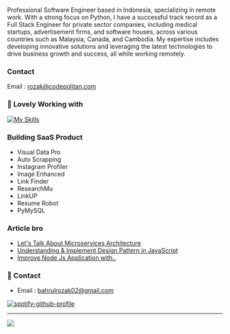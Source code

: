 <p> Professional Software Engineer based in Indonesia, specializing in remote work. With a strong focus on Python, I have a successful track record as a Full Stack Engineer for private sector companies, including medical startups, advertisement firms, and software houses, across various countries such as Malaysia, Canada, and Cambodia. My expertise includes developing innovative solutions and leveraging the latest technologies to drive business growth and success, all while working remotely.
</p>

### Contact
Email : rozak@codepolitan.com

### 🚀 Lovely Working with
[![My Skills](https://skillicons.dev/icons?i=html,css&theme=dark)](https://skillicons.dev)

### Building SaaS Product
- Visual Data Pro
- Auto Scrapping
- Instagram Profiler
- Image Enhanced
- Link Finder
- ResearchMu
- LinkUP
- Resume Robot
- PyMySQL


### Article bro
- [Let's Talk About Microservices Architecture](https://medium.com/@bahrulrozak/lets-talk-about-microservices-architecture-f38eee796001)
- [Understanding & Implement Design Pattern in JavaScript](https://medium.com/@bahrulrozak/understanding-and-implementing-design-patterns-in-javascript-16551e3ae2aa)
- [Improve Node Js Application with..](https://medium.com/@bahrulrozak/implementation-of-clustering-techniques-to-improve-node-js-application-performance-85aa75255a17)

### 🧭 Contact
- Email : bahrulrozak02@gmail.com

[![spotify-github-profile](https://spotify-github-profile.vercel.app/api/view?uid=y815lrm95x23ga03elyv3x2jc&cover_image=true&theme=novatorem&show_offline=false&background_color=121212&interchange=false&bar_color=53b14f&bar_color_cover=false)](https://github.com/kittinan/spotify-github-profile)

---
[![](https://visitcount.itsvg.in/api?id=Bahrul-Rozak&icon=0&color=0)](https://visitcount.itsvg.in)

<!-- Proudly created with GPRM ( https://gprm.itsvg.in ) -->

